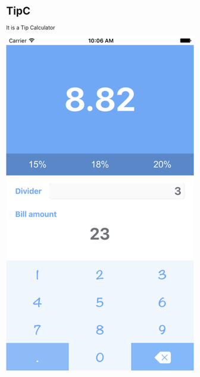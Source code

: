 # TipC
It is a Tip Calculator

![alt text](https://github.com/sine27/TipC/blob/master/Image/TipC%20Jan21.png?raw=true "Demo")
